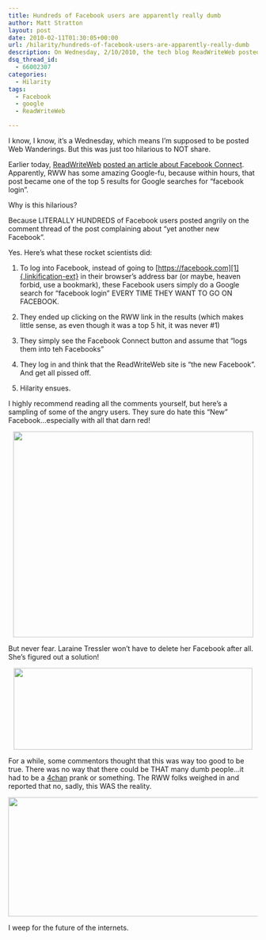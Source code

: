 ```yaml
---
title: Hundreds of Facebook users are apparently really dumb
author: Matt Stratton
layout: post
date: 2010-02-11T01:30:05+00:00
url: /hilarity/hundreds-of-facebook-users-are-apparently-really-dumb
description: On Wednesday, 2/10/2010, the tech blog ReadWriteWeb posted an article about Facebook Connect. This post became highly ranked in Google for the term "facebook login"...which resulted in hundreds of Facebook users attempting to log into ReadWriteWeb, thinking the site was yet another Facebook redesign.
dsq_thread_id:
  - 66002307
categories:
  - Hilarity
tags:
  - Facebook
  - google
  - ReadWriteWeb

---
```

I know, I know, it&#8217;s a Wednesday, which means I&#8217;m supposed to be posted Web Wanderings. But this was just too hilarious to NOT share.

Earlier today, <a class="zem_slink" title="ReadWriteWeb" rel="homepage" href="https://readwriteweb.com">ReadWriteWeb</a> <a href="https://www.readwriteweb.com/archives/facebook_wants_to_be_your_one_true_loginpage3.php" target="_blank">posted an article about Facebook Connect</a>. Apparently, RWW has some amazing Google-fu, because within hours, that post became one of the top 5 results for Google searches for &#8220;facebook login&#8221;.


  


Why is this hilarious?

Because LITERALLY HUNDREDS of Facebook users posted angrily on the comment thread of the post complaining about &#8220;yet another new Facebook&#8221;.

Yes. Here&#8217;s what these rocket scientists did:

1) To log into Facebook, instead of going to [https://facebook.com][1]{.linkification-ext} in their browser&#8217;s address bar (or maybe, heaven forbid, use a bookmark), these Facebook users simply do a Google search for &#8220;facebook login&#8221; EVERY TIME THEY WANT TO GO ON FACEBOOK.

2) They ended up clicking on the RWW link in the results (which makes little sense, as even though it was a top 5 hit, it was never #1)

3) They simply see the Facebook Connect button and assume that &#8220;logs them into teh Facebooks&#8221;

4) They log in and think that the ReadWriteWeb site is &#8220;the new Facebook&#8221;. And get all pissed off.

5) Hilarity ensues.

I highly recommend reading all the comments yourself, but here&#8217;s a sampling of some of the angry users. They sure do hate this &#8220;New&#8221; Facebook&#8230;especially with all that darn red!

<p style="text-align: center;">
  <img class="aligncenter size-full wp-image-5860" title="angry" src="/wp-content/uploads/angry.png" alt="" width="485" height="416" srcset="/wp-content/uploads/angry.png 606w, /wp-content/uploads/angry-300x257.png 300w" sizes="(max-width: 485px) 100vw, 485px" />
</p>

But never fear. Laraine Tressler won&#8217;t have to delete her Facebook after all. She&#8217;s figured out a solution!

<p style="text-align: center;">
  <img class="aligncenter size-full wp-image-5861" title="bing-solution" src="/wp-content/uploads/bing-solution.png" alt="" width="482" height="165" srcset="/wp-content/uploads/bing-solution.png 603w, /wp-content/uploads/bing-solution-300x102.png 300w" sizes="(max-width: 482px) 100vw, 482px" />
</p>

For a while, some commentors thought that this was way too good to be true. There was no way that there could be THAT many dumb people&#8230;it had to be a <a class="zem_slink" title="4chan" rel="homepage" href="https://www.4chan.org">4chan</a> prank or something. The RWW folks weighed in and reported that no, sadly, this WAS the reality.

<p style="text-align: center;">
  <img class="aligncenter size-full wp-image-5862" title="stats" src="/wp-content/uploads/stats.png" alt="" width="518" height="241" srcset="/wp-content/uploads/stats.png 648w, /wp-content/uploads/stats-300x139.png 300w" sizes="(max-width: 518px) 100vw, 518px" />
</p>

I weep for the future of the internets.

 [1]: https://facebook.com "Linkification: https://facebook.com"